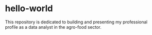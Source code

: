 # hello-world
This repository is dedicated to building and presenting my professional profile as a data analyst in the agro-food sector.
